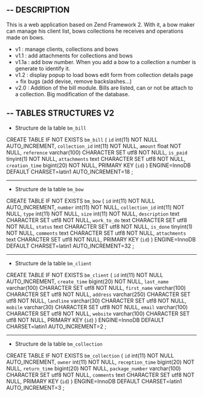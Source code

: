--
DESCRIPTION
--
This is a web application based on Zend Framework 2.
With it, a bow maker can manage his client list, bows collections he receives and operations made on bows.

* v1 : manage clients, collections and bows
* v1.1 : add attachments for collections and bows
* v1.1a : add bow number. When you add a bow to a collection a number is generate to identify it.
* v1.2 : display popup to load bows edit form from collection details page + fix bugs (add devise, remove backslashes...)
* v2.0 : Addition of the bill module. Bills are listed, can or not be attach to a collection. Big modification of the database.

--
TABLES STRUCTURES V2
--

* Structure de la table `bm_bill`

CREATE TABLE IF NOT EXISTS `bm_bill` (
  `id` int(11) NOT NULL AUTO_INCREMENT,
  `collection_id` int(11) NOT NULL,
  `amount` float NOT NULL,
  `reference` varchar(100) CHARACTER SET utf8 NOT NULL,
  `is_paid` tinyint(1) NOT NULL,
  `attachments` text CHARACTER SET utf8 NOT NULL,
  `creation_time` bigint(20) NOT NULL,
  PRIMARY KEY (`id`)
) ENGINE=InnoDB  DEFAULT CHARSET=latin1 AUTO_INCREMENT=18 ;

-- --------------------------------------------------------

* Structure de la table `bm_bow`

CREATE TABLE IF NOT EXISTS `bm_bow` (
  `id` int(11) NOT NULL AUTO_INCREMENT,
  `number` int(11) NOT NULL,
  `collection_id` int(11) NOT NULL,
  `type` int(11) NOT NULL,
  `size` int(11) NOT NULL,
  `description` text CHARACTER SET utf8 NOT NULL,
  `work_to_do` text CHARACTER SET utf8 NOT NULL,
  `status` text CHARACTER SET utf8 NOT NULL,
  `is_done` tinyint(1) NOT NULL,
  `comments` text CHARACTER SET utf8 NOT NULL,
  `attachments` text CHARACTER SET utf8 NOT NULL,
  PRIMARY KEY (`id`)
) ENGINE=InnoDB  DEFAULT CHARSET=latin1 AUTO_INCREMENT=32 ;

-- --------------------------------------------------------

* Structure de la table `bm_client`

CREATE TABLE IF NOT EXISTS `bm_client` (
  `id` int(11) NOT NULL AUTO_INCREMENT,
  `create_time` bigint(20) NOT NULL,
  `last_name` varchar(100) CHARACTER SET utf8 NOT NULL,
  `first_name` varchar(100) CHARACTER SET utf8 NOT NULL,
  `address` varchar(250) CHARACTER SET utf8 NOT NULL,
  `landline` varchar(30) CHARACTER SET utf8 NOT NULL,
  `mobile` varchar(30) CHARACTER SET utf8 NOT NULL,
  `email` varchar(100) CHARACTER SET utf8 NOT NULL,
  `website` varchar(100) CHARACTER SET utf8 NOT NULL,
  PRIMARY KEY (`id`)
) ENGINE=InnoDB  DEFAULT CHARSET=latin1 AUTO_INCREMENT=2 ;

-- --------------------------------------------------------

* Structure de la table `bm_collection`

CREATE TABLE IF NOT EXISTS `bm_collection` (
  `id` int(11) NOT NULL AUTO_INCREMENT,
  `owner` int(11) NOT NULL,
  `reception_time` bigint(20) NOT NULL,
  `return_time` bigint(20) NOT NULL,
  `package_number` varchar(100) CHARACTER SET utf8 NOT NULL,
  `comments` text CHARACTER SET utf8 NOT NULL,
  PRIMARY KEY (`id`)
) ENGINE=InnoDB  DEFAULT CHARSET=latin1 AUTO_INCREMENT=3 ;